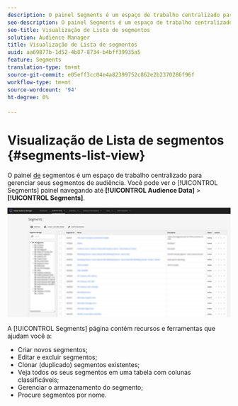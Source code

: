 ```yaml
---
description: O painel Segments é um espaço de trabalho centralizado para gerenciar destinos.
seo-description: O painel Segments é um espaço de trabalho centralizado para gerenciar destinos.
seo-title: Visualização de Lista de segmentos
solution: Audience Manager
title: Visualização de Lista de segmentos
uuid: aa69877b-1d52-4b87-8734-b4bff39935a5
feature: Segments
translation-type: tm+mt
source-git-commit: e05eff3cc04e4a82399752c862e2b2370286f96f
workflow-type: tm+mt
source-wordcount: '94'
ht-degree: 0%

---
```



# Visualização de Lista de segmentos {#segments-list-view}

O painel [de](https://bank.demdex.com/portal/Segments/SegmentBuilder.ddx#list) segmentos é um espaço de trabalho centralizado para gerenciar seus segmentos de audiência. Você pode ver o [!UICONTROL Segments] painel navegando até **[!UICONTROL Audience Data]** > **[!UICONTROL Segments]**.

![painel de segmentos](assets/segments-dashboard.png)

A [!UICONTROL Segments] página contém recursos e ferramentas que ajudam você a:

* Criar novos segmentos;
* Editar e excluir segmentos;
* Clonar (duplicado) segmentos existentes;
* Veja todos os seus segmentos em uma tabela com colunas classificáveis;
* Gerenciar o armazenamento do segmento;
* Procure segmentos por nome.
